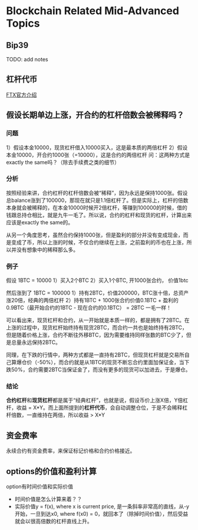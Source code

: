# Blockchain Related Mid-Advanced Topics

## Bip39
TODO: add notes


## 杠杆代币
[FTX官方介绍](https://help.ftx.com/hc/zh-cn/articles/360032572092-%E8%AE%BE%E8%AE%A1%E5%8E%9F%E7%90%86%E7%AC%AC%E4%B8%80%E8%AE%B2-%E4%BB%80%E4%B9%88%E6%98%AF%E6%9D%A0%E6%9D%86%E4%BB%A3%E5%B8%81-)


## 假设长期单边上涨，开合约的杠杆倍数会被稀释吗？
### 问题
1）假设本金10000，现货杠杆借入10000买入，这是最本质的两倍杠杆
2）假设本金10000，开合约1000张（=10000），这是合约的两倍杠杆
问：这两种方式是exactly the same吗？（除去手续费之类的细节）

### 分析
按照经验来讲，合约杠杆的杠杆倍数会被“稀释”，因为永远是保持1000张。假设总balance涨到了100000，那现在就只是1.1倍杠杆了。但是实际上，杠杆的倍数本身就会被稀释的，在本金10000时候开2倍杠杆，等赚到100000的时候，借的钱跟总持仓相比，就是九牛一毛了。所以说，合约的杠杆和现货的杠杆，计算出来应该是exactly the same的。

从另一个角度思考，虽然合约保持1000张，但是盈利的部分并没有变成现金，而是变成了币，所以上涨的时候，不仅合约继续在上涨，之前盈利的币也在上涨，所以并没有想象中的稀释那么多。

### 例子
假设 1BTC = 10000
1）买入2个BTC
2）买入1个BTC, 开1000张合约， 价值1btc

然后涨到了 1BTC = 100000
1）持有2BTC，价值200000，BTC涨十倍，总资产涨20倍，经典的两倍杠杆
2）持有1BTC + 
    1000张合约价值0.1BTC + 
    盈利的0.9BTC（最开始合约的1BTC - 现在合约的0.1BTC） = 2BTC 一毛一样！

可以看出来，现货杠杆和合约，从一开始就是本质一样的，都是拥有了2BTC。在上涨的过程中，现货杠杆始终持有现货2BTC，而合约一共也是始终持有2BTC，但是随着价格上涨，合约不断往外移BTC，因为需要维持同样张数的BTC少了，但是总量永远保持2BTC。

同理，在下跌的行情中，两种方式都是一直持有2BTC，但现货杠杆就是交易所自己算爆仓价（-50%），而合约就是从1BTC的现货不断忘合约里面加保证金，当下跌50%，合约需要2BTC当保证金了，而没有更多的现货可以加进去，于是爆仓。

### 结论
**合约杠杆**和**现货杠杆**都是属于“经典杠杆”，也就是说，假设币价上涨X倍，Y倍杠杆，收益 = X\*Y。而上面所提到的**杠杆代币**，会自动调整仓位，于是不会稀释杠杆倍数，一直维持在两倍，所以收益 > X\*Y


## 资金费率
永续合约有资金费率，来保证标记价格和合约价格接近。






## options的价值和盈利计算
option有时间价值和实际价值
- 时间价值是怎么计算来着？？
- 实际价值y = f(x), where x is current price, 是一条斜率非常高的直线，从-y开始，一旦到达x0, where f(x0) = 0，就回本了（除掉时间价值），然后受益就会以很高倍数的杠杆直线上升。
